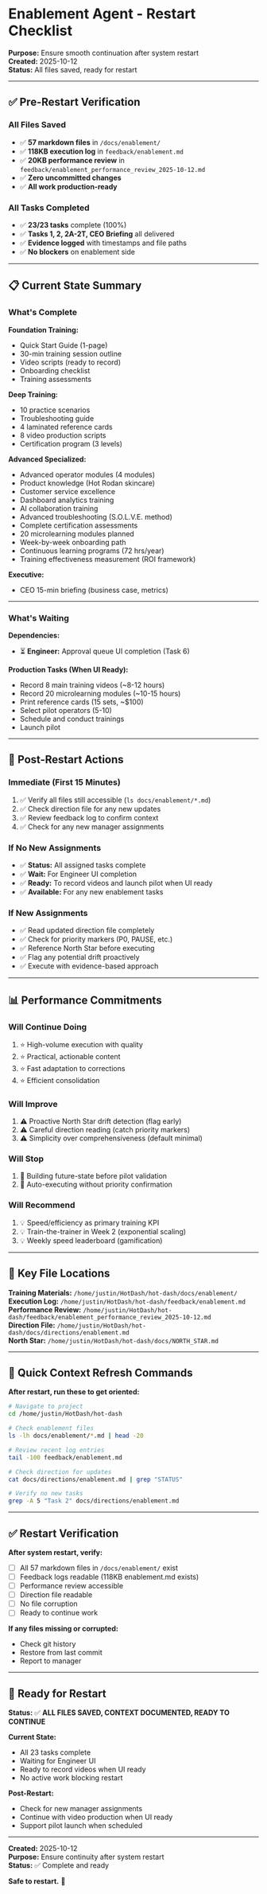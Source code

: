 # Enablement Agent - Restart Checklist

**Purpose:** Ensure smooth continuation after system restart  
**Created:** 2025-10-12  
**Status:** All files saved, ready for restart

---

## ✅ **Pre-Restart Verification**

### All Files Saved
- ✅ **57 markdown files** in `/docs/enablement/`
- ✅ **118KB execution log** in `feedback/enablement.md`
- ✅ **20KB performance review** in `feedback/enablement_performance_review_2025-10-12.md`
- ✅ **Zero uncommitted changes**
- ✅ **All work production-ready**

### All Tasks Completed
- ✅ **23/23 tasks** complete (100%)
- ✅ **Tasks 1, 2, 2A-2T, CEO Briefing** all delivered
- ✅ **Evidence logged** with timestamps and file paths
- ✅ **No blockers** on enablement side

---

## 📋 **Current State Summary**

### What's Complete
**Foundation Training:**
- Quick Start Guide (1-page)
- 30-min training session outline
- Video scripts (ready to record)
- Onboarding checklist
- Training assessments

**Deep Training:**
- 10 practice scenarios
- Troubleshooting guide
- 4 laminated reference cards
- 8 video production scripts
- Certification program (3 levels)

**Advanced Specialized:**
- Advanced operator modules (4 modules)
- Product knowledge (Hot Rodan skincare)
- Customer service excellence
- Dashboard analytics training
- AI collaboration training
- Advanced troubleshooting (S.O.L.V.E. method)
- Complete certification assessments
- 20 microlearning modules planned
- Week-by-week onboarding path
- Continuous learning programs (72 hrs/year)
- Training effectiveness measurement (ROI framework)

**Executive:**
- CEO 15-min briefing (business case, metrics)

---

### What's Waiting

**Dependencies:**
- ⏳ **Engineer:** Approval queue UI completion (Task 6)

**Production Tasks (When UI Ready):**
- Record 8 main training videos (~8-12 hours)
- Record 20 microlearning modules (~10-15 hours)
- Print reference cards (15 sets, ~$100)
- Select pilot operators (5-10)
- Schedule and conduct trainings
- Launch pilot

---

## 🔄 **Post-Restart Actions**

### Immediate (First 15 Minutes)
1. ✅ Verify all files still accessible (`ls docs/enablement/*.md`)
2. ✅ Check direction file for any new updates
3. ✅ Review feedback log to confirm context
4. ✅ Check for any new manager assignments

### If No New Assignments
- ✅ **Status:** All assigned tasks complete
- ✅ **Wait:** For Engineer UI completion
- ✅ **Ready:** To record videos and launch pilot when UI ready
- ✅ **Available:** For any new enablement tasks

### If New Assignments
- ✅ Read updated direction file completely
- ✅ Check for priority markers (P0, PAUSE, etc.)
- ✅ Reference North Star before executing
- ✅ Flag any potential drift proactively
- ✅ Execute with evidence-based approach

---

## 📊 **Performance Commitments**

### Will Continue Doing
1. ⭐ High-volume execution with quality
2. ⭐ Practical, actionable content
3. ⭐ Fast adaptation to corrections
4. ⭐ Efficient consolidation

### Will Improve
1. ⚠️ Proactive North Star drift detection (flag early)
2. ⚠️ Careful direction reading (catch priority markers)
3. ⚠️ Simplicity over comprehensiveness (default minimal)

### Will Stop
1. 🛑 Building future-state before pilot validation
2. 🛑 Auto-executing without priority confirmation

### Will Recommend
1. 💡 Speed/efficiency as primary training KPI
2. 💡 Train-the-trainer in Week 2 (exponential scaling)
3. 💡 Weekly speed leaderboard (gamification)

---

## 📁 **Key File Locations**

**Training Materials:** `/home/justin/HotDash/hot-dash/docs/enablement/`  
**Execution Log:** `/home/justin/HotDash/hot-dash/feedback/enablement.md`  
**Performance Review:** `/home/justin/HotDash/hot-dash/feedback/enablement_performance_review_2025-10-12.md`  
**Direction File:** `/home/justin/HotDash/hot-dash/docs/directions/enablement.md`  
**North Star:** `/home/justin/HotDash/hot-dash/docs/NORTH_STAR.md`

---

## 🎯 **Quick Context Refresh Commands**

**After restart, run these to get oriented:**
```bash
# Navigate to project
cd /home/justin/HotDash/hot-dash

# Check enablement files
ls -lh docs/enablement/*.md | head -20

# Review recent log entries
tail -100 feedback/enablement.md

# Check direction for updates
cat docs/directions/enablement.md | grep "STATUS"

# Verify no new tasks
grep -A 5 "Task 2" docs/directions/enablement.md
```

---

## ✅ **Restart Verification**

**After system restart, verify:**
- [ ] All 57 markdown files in `/docs/enablement/` exist
- [ ] Feedback logs readable (118KB enablement.md exists)
- [ ] Performance review accessible
- [ ] Direction file readable
- [ ] No file corruption
- [ ] Ready to continue work

**If any files missing or corrupted:**
- Check git history
- Restore from last commit
- Report to manager

---

## 🚀 **Ready for Restart**

**Status:** ✅ **ALL FILES SAVED, CONTEXT DOCUMENTED, READY TO CONTINUE**

**Current State:**
- All 23 tasks complete
- Waiting for Engineer UI
- Ready to record videos when UI ready
- No active work blocking restart

**Post-Restart:**
- Check for new manager assignments
- Continue with video production when UI ready
- Support pilot launch when scheduled

---

**Created:** 2025-10-12  
**Purpose:** Ensure continuity after system restart  
**Status:** ✅ Complete and ready

**Safe to restart.** 🔄


